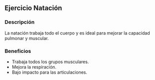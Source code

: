 ## Ejercicio Natación

### Descripción
La natación trabaja todo el cuerpo y es ideal para mejorar la capacidad pulmonar y muscular.

### Beneficios
- Trabaja todos los grupos musculares.
- Mejora la respiración.
- Bajo impacto para las articulaciones.